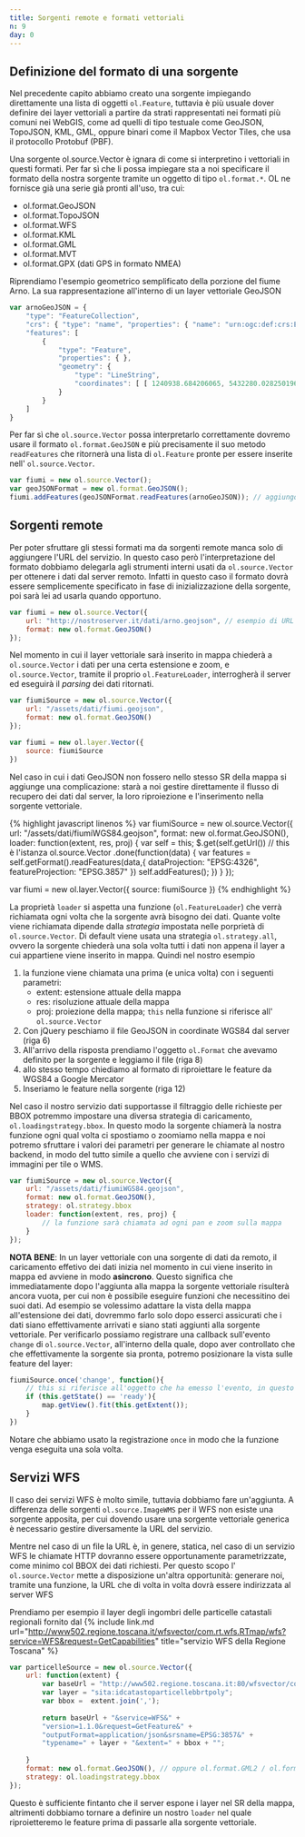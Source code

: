 ```yaml
---
title: Sorgenti remote e formati vettoriali
n: 9
day: 0
---
```

## Definizione del formato di una sorgente ##
Nel precedente capito abbiamo creato una sorgente impiegando direttamente una lista di oggetti `ol.Feature`, tuttavia è più usuale dover definire dei layer vettoriali a partire da strati rappresentati nei formati più comuni nei WebGIS, come ad quelli di tipo testuale come GeoJSON, TopoJSON, KML, GML, oppure binari come il Mapbox Vector Tiles, che usa il protocollo Protobuf (PBF).

Una sorgente ol.source.Vector è ignara di come si interpretino i vettoriali in questi formati. Per far sì che li possa impiegare sta a noi specificare il formato della nostra sorgente tramite un oggetto di tipo `ol.format.*`. OL ne fornisce già una serie già pronti all'uso, tra cui:

* ol.format.GeoJSON
* ol.format.TopoJSON
* ol.format.WFS
* ol.format.KML
* ol.format.GML
* ol.format.MVT
* ol.format.GPX (dati GPS in formato NMEA)

Riprendiamo l'esempio geometrico semplificato della porzione del fiume Arno. La sua rappresentazione all'interno di un layer vettoriale GeoJSON

```javascript
var arnoGeoJSON = {
    "type": "FeatureCollection",
    "crs": { "type": "name", "properties": { "name": "urn:ogc:def:crs:EPSG::3857" } },
    "features": [
        { 
            "type": "Feature", 
            "properties": { }, 
            "geometry": { 
                "type": "LineString", 
                "coordinates": [ [ 1240938.684206065, 5432280.028250196 ], [ 1243365.9897186551, 5432809.622180216 ], [ 1245462.2990249831, 5433052.3527314747 ], [ 1246653.8853675276, 5432897.8878352186 ], [ 1248352.9992263408, 5431750.434320176 ], [ 1252170.4888052328, 5429896.8555651074 ], [ 1255127.3882478427, 5428992.1326013235 ], [ 1257245.7639679215, 5429323.1288075857 ], [ 1259055.2098954888, 5428705.2692225631 ] ] 
            } 
        }
    ]
}
```

Per far sì che `ol.source.Vector` possa interpretarlo correttamente dovremo usare il formato `ol.format.GeoJSON` e più precisamente il suo metodo `readFeatures` che ritornerà una lista di `ol.Feature` pronte per essere inserite nell' `ol.source.Vector`.

```javascript
var fiumi = new ol.source.Vector();
var geoJSONFormat = new ol.format.GeoJSON();
fiumi.addFeatures(geoJSONFormat.readFeatures(arnoGeoJSON)); // aggiungo successivamente la feature
```

## Sorgenti remote ##
Per poter sfruttare gli stessi formati ma da sorgenti remote manca solo di aggiungere l'URL del servizio. In questo caso però l'interpretazione del formato dobbiamo delegarla agli strumenti interni usati da `ol.source.Vector` per ottenere i dati dal server remoto. Infatti in questo caso il formato dovrà essere semplicemente specificato in fase di inizializzazione della sorgente, poi sarà lei ad usarla quando opportuno.

```javascript
var fiumi = new ol.source.Vector({
    url: "http://nostroserver.it/dati/arno.geojson", // esempio di URL 
    format: new ol.format.GeoJSON()
});
```

Nel momento in cui il layer vettoriale sarà inserito in mappa chiederà a `ol.source.Vector` i dati per una certa estensione e zoom, e `ol.source.Vector`, tramite il proprio `ol.FeatureLoader`, interrogherà il server ed eseguirà il _parsing_ dei dati ritornati.

```javascript
var fiumiSource = new ol.source.Vector({
    url: "/assets/dati/fiumi.geojson",
    format: new ol.format.GeoJSON()
});

var fiumi = new ol.layer.Vector({
    source: fiumiSource
})
```

Nel caso in cui i dati GeoJSON non fossero nello stesso SR della mappa si aggiunge una complicazione: starà a noi gestire direttamente il flusso di recupero dei dati dal server, la loro riproiezione e l'inserimento nella sorgente vettoriale.

{% highlight javascript linenos %}
var fiumiSource = new ol.source.Vector({
    url: "/assets/dati/fiumiWGS84.geojson",
    format: new ol.format.GeoJSON(),
    loader: function(extent, res, proj) {
        var self = this;
        $.get(self.getUrl()) // this è l'istanza ol.source.Vector
        .done(function(data) {
            var features = self.getFormat().readFeatures(data,{
                dataProjection: "EPSG:4326",
                featureProjection: "EPSG.3857"
            })
            self.addFeatures();
        })
    }
});

var fiumi = new ol.layer.Vector({
    source: fiumiSource
})
{% endhighlight %}

La proprietà `loader` si aspetta una funzione (`ol.FeatureLoader`) che verrà richiamata ogni volta che la sorgente avrà bisogno dei dati. Quante volte viene richiamata dipende dalla _strategia_ impostata nelle porprietà di `ol.source.Vector`. Di default viene usata una strategia `ol.strategy.all`, ovvero la sorgente chiederà una sola volta tutti i dati non appena il layer a cui appartiene viene inserito in mappa.
Quindi nel nostro esempio 

1. la funzione viene chiamata una prima (e unica volta) con i seguenti parametri:
    * extent: estensione attuale della mappa
    * res: risoluzione attuale della mappa
    * proj: proiezione della mappa;
    `this` nella funzione si riferisce all' `ol.source.Vector`
2. Con jQuery peschiamo il file GeoJSON in coordinate WGS84 dal server (riga 6)
3. All'arrivo della risposta prendiamo l'oggetto `ol.Format` che avevamo definito per la sorgente e leggiamo il file (riga 8)
4. allo stesso tempo chiediamo al formato di riproiettare le feature da WGS84 a Google Mercator
5. Inseriamo le feature nella sorgente (riga 12)

Nel caso il nostro servizio dati supportasse il filtraggio delle richieste per BBOX potremmo impostare una diversa strategia di caricamento, `ol.loadingstrategy.bbox`. In questo modo la sorgente chiamerà la nostra funzione ogni qual volta ci spostiamo o zoomiamo nella mappa e noi potremo sfruttare i valori dei parametri per generare le chiamate al nostro backend, in modo del tutto simile a quello che avviene con i servizi di immagini per tile o WMS.

```javascript
var fiumiSource = new ol.source.Vector({
    url: "/assets/dati/fiumiWGS84.geojson",
    format: new ol.format.GeoJSON(),
    strategy: ol.strategy.bbox
    loader: function(extent, res, proj) {
        // la funzione sarà chiamata ad ogni pan e zoom sulla mappa
    }
});
```

**NOTA BENE**: In un layer vettoriale con una sorgente di dati da remoto, il caricamento effetivo dei dati inizia nel momento in cui viene inserito in mappa ed avviene in modo **asincrono**. Questo significa che immediatamente dopo l'aggiunta alla mappa la sorgente vettoriale risulterà ancora vuota, per cui non è possibile eseguire funzioni che necessitino dei suoi dati. Ad esempio se volessimo adattare la vista della mappa all'estensione dei dati, dovremmo farlo solo dopo esserci assicurati che i dati siano effettivamente arrivati e siano stati aggiunti alla sorgente vettoriale. Per verificarlo possiamo registrare una callback sull'evento `change` di `ol.source.Vector`, all'interno della quale, dopo aver controllato che che effettivamente la sorgente sia pronta, potremo posizionare la vista sulle feature del layer:

```javascript
fiumiSource.once('change', function(){
    // this si riferisce all'oggetto che ha emesso l'evento, in questo caso la sorgente vettoriale
    if (this.getState() == 'ready'){
        map.getView().fit(this.getExtent());
    }
})
```
Notare che abbiamo usato la registrazione `once` in modo che la funzione venga eseguita una sola volta.

## Servizi WFS ##
Il caso dei servizi WFS è molto simile, tuttavia dobbiamo fare un'aggiunta. A differenza delle sorgenti `ol.source.ImageWMS` per il WFS non esiste una sorgente apposita, per cui dovendo usare una sorgente vettoriale generica è necessario gestire diversamente la URL del servizio.

Mentre nel caso di un file la URL è, in genere, statica, nel caso di un servizio WFS le chiamate HTTP dovranno essere opportunamente parametrizzate, come minimo col BBOX dei dati richiesti. Per questo scopo l' `ol.source.Vector` mette a disposizione un'altra opportunità: generare noi, tramite una funzione, la URL che di volta in volta dovrà essere indirizzata al server WFS

Prendiamo per esempio il layer degli ingombri delle particelle catastali regionali fornito dal {% include link.md url="http://www502.regione.toscana.it/wfsvector/com.rt.wfs.RTmap/wfs?service=WFS&request=GetCapabilities" title="servizio WFS della Regione Toscana" %}

```javascript
var particelleSource = new ol.source.Vector({
    url: function(extent) {
        var baseUrl = "http://www502.regione.toscana.it:80/wfsvector/com.rt.wfs.RTmap/wfs";
        var layer = "sita:idcatastoparticellebbrtpoly";
        var bbox =  extent.join(',');
       
        return baseUrl + "&service=WFS&" +
        "version=1.1.0&request=GetFeature&" +
        "outputFormat=application/json&srsname=EPSG:3857&" +
        "typename=" + layer + "&extent=" + bbox + "";
       
    }
    format: new ol.format.GeoJSON(), // oppure ol.format.GML2 / ol.format.GML3 in base a quello che offre il server WFS
    strategy: ol.loadingstrategy.bbox
});
```

Questo è sufficiente fintanto che il server espone i layer nel SR della mappa, altrimenti dobbiamo tornare a definire un nostro `loader` nel quale riproietteremo le feature prima di passarle alla sorgente vettoriale.
